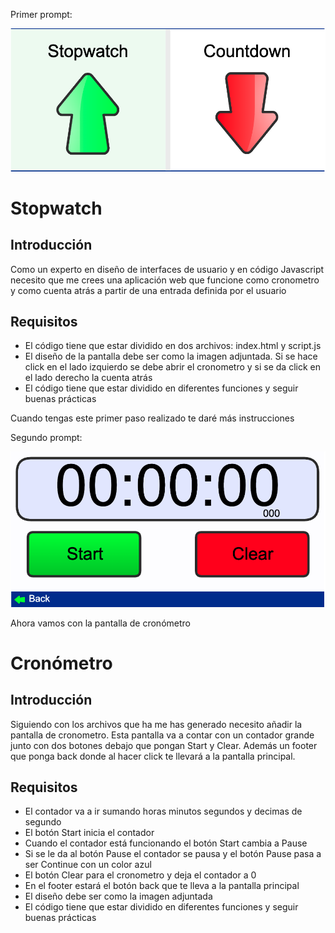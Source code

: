 Primer prompt:

![img.png](img.png)

# Stopwatch
## Introducción
Como un experto en diseño de interfaces de usuario y en código Javascript necesito que me crees una aplicación web que funcione como cronometro y como cuenta atrás a partir de una entrada definida por el usuario

## Requisitos
- El código tiene que estar dividido en dos archivos: index.html y script.js
- El diseño de la pantalla debe ser como la imagen adjuntada. Si se hace click en el lado izquierdo se debe abrir el cronometro y si se da click en el lado derecho la cuenta atrás
- El código tiene que estar dividido en diferentes funciones y seguir buenas prácticas

Cuando tengas este primer paso realizado te daré más instrucciones

Segundo prompt:

![img_1.png](img_1.png)

Ahora vamos con la pantalla de cronómetro

# Cronómetro
## Introducción
Siguiendo con los archivos que ha me has generado necesito añadir la pantalla de cronometro. Esta pantalla va a contar con un contador grande junto con dos botones debajo que pongan Start y Clear. Además un footer que ponga back donde al hacer click te llevará a la pantalla principal.

## Requisitos
- El contador va a ir sumando horas minutos segundos y decimas de segundo
- El botón Start inicia el contador
- Cuando el contador está funcionando el botón Start cambia a Pause
- Si se le da al botón Pause el contador se pausa y el botón Pause pasa a ser Continue con un color azul
- El botón Clear para el cronometro y deja el contador a 0
- En el footer estará el botón back que te lleva a la pantalla principal
- El diseño debe ser como la imagen adjuntada
- El código tiene que estar dividido en diferentes funciones y seguir buenas prácticas

